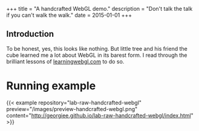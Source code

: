 +++
title = "A handcrafted WebGL demo."
description = "Don't talk the talk if you can't walk the walk."
date = 2015-01-01
+++
## Introduction
To be honest, yes, this looks like nothing. But little tree and his friend the cube learned me a lot about WebGL in its barest form.
I read through the brilliant lessons of [learningwebgl.com](http://learningwebgl.com/blog/?page_id=1217) to do so.

# Running example
{{< example
  repository="lab-raw-handcrafted-webgl"
  preview="/images/preview-handcrafted-webgl.png"
  content="http://georgiee.github.io/lab-raw-handcrafted-webgl/index.html" >}}
